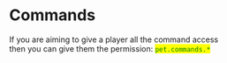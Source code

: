 # Commands

If you are aiming to give a player all the command access \
then you can give them the permission: <mark style="color:green;">`pet.commands.*`</mark>
